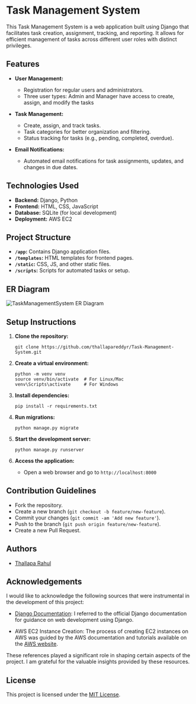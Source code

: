 # Task Management System

This Task Management System is a web application built using Django that facilitates task creation, assignment, tracking, and reporting. It allows for efficient management of tasks across different user roles with distinct privileges.

## Features

- **User Management:**
  - Registration for regular users and administrators.
  - Three user types: Admin and Manager have access to create, assign, and modify the tasks
- **Task Management:**
  - Create, assign, and track tasks.
  - Task categories for better organization and filtering.
  - Status tracking for tasks (e.g., pending, completed, overdue).

- **Email Notifications:**
  - Automated email notifications for task assignments, updates, and changes in due dates.

## Technologies Used

- **Backend:** Django, Python
- **Frontend:** HTML, CSS, JavaScript
- **Database:** SQLite (for local development)
- **Deployment:** AWS EC2

## Project Structure

- **`/app`:** Contains Django application files.
- **`/templates`:** HTML templates for frontend pages.
- **`/static`:** CSS, JS, and other static files.
- **`/scripts`:** Scripts for automated tasks or setup.

## ER Diagram
![TaskManagementSystem ER Diagram](https://github.com/thallapareddyr/Task-Management-System/assets/149210091/8b3683ce-2720-4636-8600-17d270bcc144)

## Setup Instructions

1. **Clone the repository:**
   ```
   git clone https://github.com/thallapareddyr/Task-Management-System.git
   ```

2. **Create a virtual environment:**
   ```
   python -m venv venv
   source venv/bin/activate  # For Linux/Mac
   venv\Scripts\activate     # For Windows
   ```

3. **Install dependencies:**
   ```
   pip install -r requirements.txt
   ```

4. **Run migrations:**
   ```
   python manage.py migrate
   ```

5. **Start the development server:**
   ```
   python manage.py runserver
   ```

6. **Access the application:**
   - Open a web browser and go to `http://localhost:8000`

## Contribution Guidelines

- Fork the repository.
- Create a new branch (`git checkout -b feature/new-feature`).
- Commit your changes (`git commit -am 'Add new feature'`).
- Push to the branch (`git push origin feature/new-feature`).
- Create a new Pull Request.

## Authors

- [Thallapa Rahul](https://github.com/thallapareddyr)

## Acknowledgements

I would like to acknowledge the following sources that were instrumental in the development of this project:

- [Django Documentation](https://docs.djangoproject.com/): I referred to the official Django documentation for guidance on web development using Django.

- AWS EC2 Instance Creation: The process of creating EC2 instances on AWS was guided by the AWS documentation and tutorials available on the [AWS website](https://aws.amazon.com/).

These references played a significant role in shaping certain aspects of the project. I am grateful for the valuable insights provided by these resources.


## License

This project is licensed under the [MIT License](LICENSE).
